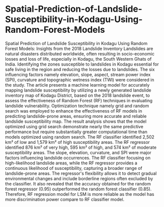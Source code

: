 # Spatial-Prediction-of-Landslide-Susceptibility-in-Kodagu-Using-Random-Forest-Models
Spatial Prediction of Landslide Susceptibility in Kodagu Using Random Forest Models: Insights from the 2018 Landslide Inventory
Landslides are natural disasters distributed worldwide, often resulting in socio-economic losses and loss of life, especially in Kodagu, the South Western Ghats of India. Identifying the zones susceptible to landslides in Kodagu essential for safe living in the region and reducing the losses due to landslides. The six influencing factors namely elevation, slope, aspect, stream power index (SPI), curvature and topographic wetness index (TWI) were considered in the study. The article presents a machine learning model for accurately mapping landslide susceptibility by utilizing a newly generated landslide inventory map of Kodagu District, based on the 2018 landslide event, to assess the effectiveness of Random Forest (RF) techniques in evaluating landslide vulnerability. Optimization technique namely grid and random search was employed to enhance the effectiveness of RF models in predicting landslide-prone areas, ensuring more accurate and reliable landslide susceptibility map. The result analysis shows that the model optimized using grid search demonstrate nearly the same predictive performance but require substantially greater computational time than models optimized using random search. The RF classifier identified 2,502 km² of low and 1,579 km² of high susceptibility areas. The RF regressor identified 876 km² of very high, 595 km² of high, and 574 km² of moderate susceptibility areas. The slope, elevation, curvature, and SPI were major factors influencing landslide occurrences. The RF classifier focusing on high-likelihood landslide areas, while the RF regressor provides a continuous likelihood of susceptibility, capturing a broader range of landslide-prone areas. The regressor's flexibility allows it to detect gradual environmental changes and include borderline regions often excluded by the classifier. It also revealed that the accuracy obtained for the random forest regressor (0.95) outperformed the random forest classifier (0.85). Therefore, RF regression model for LSM is more reliable as the model has more discrimination power compare to RF classifier model. 
